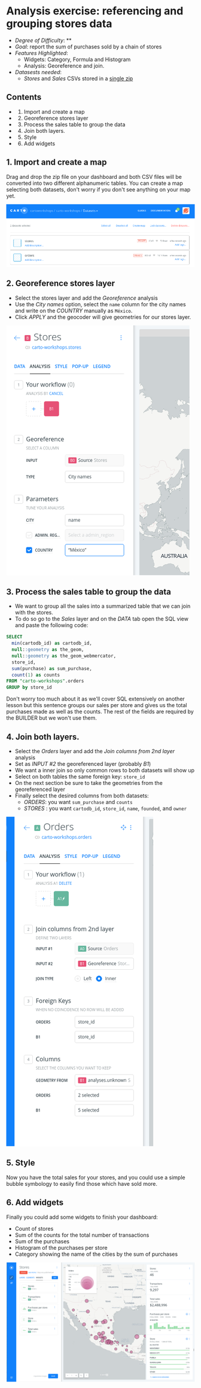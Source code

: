 # Analysis exercise: referencing and grouping stores data

* *Degree of Difficulty*: **
* *Goal*: report the sum of purchases sold by a chain of stores
* *Features Highlighted*:
  * Widgets: Category, Formula and Histogram
  * Analysis: Georeference and join.
* *Datasests needed*:
  * *Stores* and *Sales* CSVs stored in a [single zip](https://github.com/CartoDB/cdmx-training/raw/master/02-builder-analysis/exercises/maps/stores.zip)

## Contents

<!-- MarkdownTOC -->

- 1. Import and create a map
- 2. Georeference stores layer
- 3. Process the sales table to group the data
- 4. Join both layers.
- 5. Style
- 6. Add widgets

<!-- /MarkdownTOC -->


## 1. Import and create a map

Drag and drop the zip file on your dashboard and both CSV files will be converted into two different alphanumeric tables. You can create a map selecting both datasets, don't worry if you don't see anything on your map yet.

![1](imgs/stores/01-select.png)

## 2. Georeference stores layer

* Select the stores layer and add the *Georeference* analysis
* Use the *City names* option, select the `name` column for the city names and write on the *COUNTRY* manually as `México`.
* Click *APPLY* and the geocoder will give geometries for our stores layer.

![2](imgs/stores/02-georeference.png)

## 3. Process the sales table to group the data

* We want to group all the sales into a summarized table that we can join with the stores.
* To do so go to the *Sales* layer and on the *DATA* tab open the SQL view and paste the following code:

```sql
SELECT
  min(cartodb_id) as cartodb_id,
  null::geometry as the_geom,
  null::geometry as the_geom_webmercator,
  store_id,
  sum(purchase) as sum_purchase,
  count(1) as counts
FROM "carto-workshops".orders
GROUP by store_id
```

Don't worry too much about it as we'll cover SQL extensively on another lesson but this sentence groups our sales per store and gives us the total purchases made as well as the counts. The rest of the fields are required by the BUILDER but we won't use them.

## 4. Join both layers.

* Select the *Orders* layer and add the *Join columns from 2nd layer* analysis
* Set as *INPUT #2* the georeferenced layer (probably *B1*)
* We want a inner join so only common rows to both datasets will show up
* Select on both tables the same foreign key: `store_id`
* On the next section be sure to take the geometries from the georeferenced layer
* Finally select the desired columns from both datasets:
  * *ORDERS*: you want `sum_purchase` and `counts`
  * *STORES* : you want `cartodb_id`, `store_id`, `name`, `founded`, and `owner`

![3](imgs/stores/03-join.png)

## 5. Style

Now you have the total sales for your stores, and you could use a simple bubble symbology to easily find those which have sold more.


## 6. Add widgets

Finally you could add some widgets to finish your dashboard:

* Count of stores
* Sum of the counts for the total number of transactions
* Sum of the purchases
* Histogram of the purchases per store
* Category showing the name of the cities by the sum of purchases

![4](imgs/stores/04-widgets.png)


